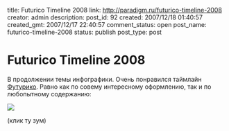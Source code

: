 title: Futurico Timeline 2008
link: http://paradigm.ru/futurico-timeline-2008
creator: admin
description: 
post_id: 92
created: 2007/12/18 01:40:57
created_gmt: 2007/12/17 22:40:57
comment_status: open
post_name: futurico-timeline-2008
status: publish
post_type: post

# Futurico Timeline 2008

В продолжении темы инфографики. Очень понравился таймлайн [Футурико](http://futurico.ru/). Равно как по совему интересному оформлению, так и по любопытному содержанию:

[![](/;-\)/2007/12/timeline2008.png)](http://futurico.ru/timeline-2008/timeline2008.jpg)

(клик ту зум)